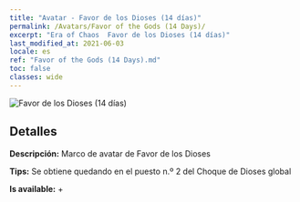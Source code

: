```yaml
---
title: "Avatar - Favor de los Dioses (14 días)"
permalink: /Avatars/Favor of the Gods (14 Days)/
excerpt: "Era of Chaos  Favor de los Dioses (14 días)"
last_modified_at: 2021-06-03
locale: es
ref: "Favor of the Gods (14 Days).md"
toc: false
classes: wide
---
```

 ![Favor de los Dioses (14 días)](/images/a/avatarFrame_62.png)

## Detalles

 **Descripción:** Marco de avatar de Favor de los Dioses 

 **Tips:** Se obtiene quedando en el puesto n.º 2 del Choque de Dioses global 

 **Is available:**  + 

